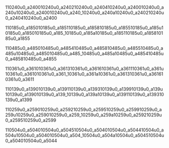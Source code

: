 110240u0_a240010240u0_a240210240u0_a240410240u0_a240010240u0_a240u10240u0_a240010240u0_a240_10240u0_a240a10240u0_a240210240u0_a240410240u0_a2400

110185u0_a185010185u0_a185110185u0_a185810185u0_a185510185u0_a185u10185u0_a185010185u0_a185_10185u0_a185a10185u0_a185110185u0_a185810185u0_a1855


110485u0_a485010485u0_a485410485u0_a485810485u0_a485510485u0_a485u10485u0_a485010485u0_a485_10485u0_a485a10485u0_a485410485u0_a485810485u0_a4855


110361u0_a361010361u0_a361310361u0_a361610361u0_a361110361u0_a361u10361u0_a361010361u0_a361_10361u0_a361a10361u0_a361310361u0_a361610361u0_a3611

110139u0_a139010139u0_a139110139u0_a139310139u0_a139910139u0_a139u10139u0_a139010139u0_a139_10139u0_a139a10139u0_a139110139u0_a139310139u0_a1399

110259u0_a259010259u0_a259210259u0_a259510259u0_a259910259u0_a259u10259u0_a259010259u0_a259_10259u0_a259a10259u0_a259210259u0_a259510259u0_a2599


110504u0_a504010504u0_a504510504u0_a504010504u0_a504410504u0_a504u10504u0_a504010504u0_a504_10504u0_a504a10504u0_a504510504u0_a504010504u0_a5044














